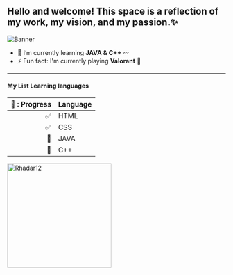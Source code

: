 ##  Hello and welcome! This space is a reflection of my work, my vision, and my passion.✨

![Banner](https://media1.giphy.com/media/v1.Y2lkPTc5MGI3NjExNG43bDV1N243d3JkMmpxczF4YXBrZXd4ZnZ0ODY0dDFpc2M3M2MwdCZlcD12MV9pbnRlcm5hbF9naWZfYnlfaWQmY3Q9Zw/2tRotesF1srMinrbTg/giphy.gif)
<!--
**RhaDar12/Rhadar12** is a ✨ _special_ ✨ repository because its `README.md` (this file) appears on your GitHub profile.

Here are some ideas to get you started:

- 🔭 I’m currently working on ...
- 🌱 I’m currently learning ...
- 👯 I’m looking to collaborate on ...
- 🤔 I’m looking for help with ...
- 💬 Ask me about ...
- 📫 How to reach me: ...
- 😄 Pronouns: ...
- ⚡ Fun fact: ...
-->



- 🌱 I’m currently learning **JAVA & C++** 💤
- ⚡ Fun fact: I'm currently playing **Valorant** 🔫

--------------

**<h4>My List Learning languages</h4>**

| 💫 : Progress| Language|
|-----:|---------------|
|     ✅| HTML               | 
|     ✅| CSS              |
|    💫|JAVA         |
|     💫|C++       |


<img src="C:\Users\User\Desktop\Rhadar12\img\b99a272c0c1e0c3c9cbc80562fa570d3.jpg" alt="Rhadar12" width="240"/>